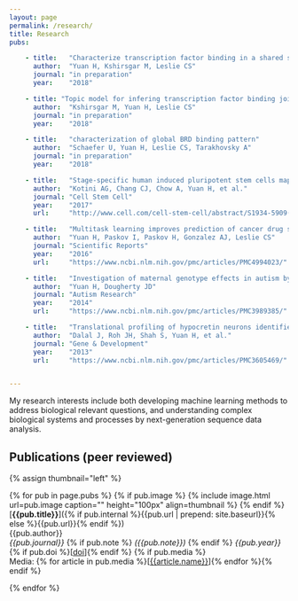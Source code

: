 ```yaml
---
layout: page
permalink: /research/
title: Research
pubs:

    - title:   "Characterize transcription factor binding in a shared space"
      author:  "Yuan H, Kshirsgar M, Leslie CS"
      journal: "in preparation"
      year:    "2018"

    - title: "Topic model for infering transcription factor binding jointly from SELEX-seq and ATAC_seq"
      author:  "Kshirsgar M, Yuan H, Leslie CS"
      journal: "in preparation"
      year:    "2018"

    - title:   "characterization of global BRD binding pattern"
      author:  "Schaefer U, Yuan H, Leslie CS, Tarakhovsky A"
      journal: "in preparation"
      year:    "2018"

    - title:   "Stage-specific human induced pluripotent stem cells map the progression of meyloid transformation to transplantable leukemia"
      author:  "Kotini AG, Chang CJ, Chow A, Yuan H, et al."
      journal: "Cell Stem Cell"
      year:    "2017"
      url:     "http://www.cell.com/cell-stem-cell/abstract/S1934-5909(17)30031-0"

    - title:   "Multitask learning improves prediction of cancer drug sensitivity"
      author:  "Yuan H, Paskov I, Paskov H, Gonzalez AJ, Leslie CS"
      journal: "Scientific Reports"
      year:    "2016"
      url:     "https://www.ncbi.nlm.nih.gov/pmc/articles/PMC4994023/"

    - title:   "Investigation of maternal genotype effects in autism by genome-wide association"
      author:  "Yuan H, Dougherty JD"
      journal: "Autism Research"
      year:    "2014"
      url:     "https://www.ncbi.nlm.nih.gov/pmc/articles/PMC3989385/"

    - title:   "Translational profiling of hypocretin neurons identifies candidate molecules for sleep regulation"
      author:  "Dalal J, Roh JH, Shah S, Yuan H, et al."
      journal: "Gene & Development"
      year:    "2013"
      url:     "https://www.ncbi.nlm.nih.gov/pmc/articles/PMC3605469/"


---
```


My research interests include both developing machine learning methods to address biological relevant questions, and understanding complex biological systems and processes by next-generation sequence data analysis.

## Publications (peer reviewed)

{% assign thumbnail="left" %}

{% for pub in page.pubs %}
{% if pub.image %}
{% include image.html url=pub.image caption="" height="100px" align=thumbnail %}
{% endif %}
[**{{pub.title}}**]({% if pub.internal %}{{pub.url | prepend: site.baseurl}}{% else %}{{pub.url}}{% endif %})<br />
{{pub.author}}<br />
*{{pub.journal}}*
{% if pub.note %} *({{pub.note}})*
{% endif %} *{{pub.year}}* {% if pub.doi %}[[doi]({{pub.doi}})]{% endif %}
{% if pub.media %}<br />Media: {% for article in pub.media %}[[{{article.name}}]({{article.url}})]{% endfor %}{% endif %}

{% endfor %}

